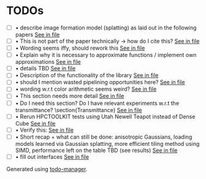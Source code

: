 # TODOs
<!---@TODO-List-Start--->
- [ ] • describe image formation model (splatting) as laid out in the following papers [See in file](main.tex#L158)
- [ ] • This is not part of the paper technically -> how do I cite this? [See in file](main.tex#L180)
- [ ] • Wording seems iffy, should rework this [See in file](main.tex#L181)
- [ ] • Explain why it is necessary to approximate functions / implement own approximations [See in file](main.tex#L478)
- [ ] • details TBD [See in file](main.tex#L618)
- [ ] • Description of the functionality of the library [See in file](main.tex#L682)
- [ ] • should I mention wasted pipelining opportunities here? [See in file](main.tex#L767)
- [ ] • wording w.r.t color arithmetic seems weird? [See in file](main.tex#L1104)
- [ ] • This section needs more detail [See in file](main.tex#L1133)
- [ ] • Do I need this section? Do I have relevant experiments w.r.t the transmittance? \section{Transmittance} [See in file](main.tex#L1244)
- [ ] • Rerun HPCTOOLKIT tests using Utah Newell Teapot instead of Dense Cube [See in file](main.tex#L1254)
- [ ] • Verify this: [See in file](main.tex#L1292)
- [ ] • Short recap + what can still be done: anisotropic Gaussians, loading models learned via Gaussian splatting, more efficient tiling method using SIMD, performance left on the table TBD (see results) [See in file](main.tex#L1383)
- [ ] • fill out interfaces [See in file](main.tex#L1652)
<!---@TODO-List-End--->

Generated using [todo-manager](https://github.com/dwd31415/todo-manager).
